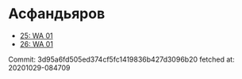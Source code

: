 # Асфандьяров
- [25: WA 01](25.md)
- [26: WA 01](26.md)

Commit: 3d95a6fd505ed374cf5fc1419836b427d3096b20
 fetched at: 20201029-084709
